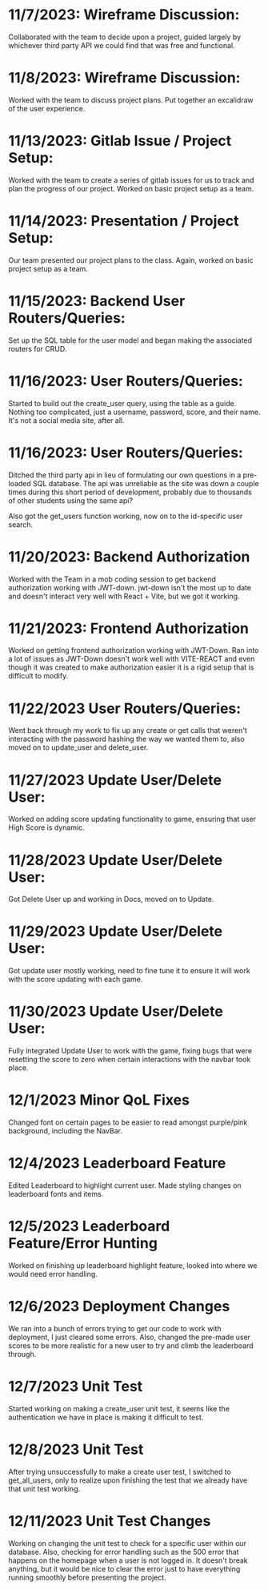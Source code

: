 # 11/7/2023: Wireframe Discussion:

Collaborated with the team to decide upon a project, guided largely by whichever third party API we could find that was free and functional.

# 11/8/2023: Wireframe Discussion:

Worked with the team to discuss project plans. Put together an excalidraw of the user experience.

# 11/13/2023: Gitlab Issue / Project Setup:

Worked with the team to create a series of gitlab issues for us to track and plan the progress of our project. Worked on basic project setup as a team.

# 11/14/2023: Presentation / Project Setup:

Our team presented our project plans to the class. Again, worked on basic project setup as a team.

# 11/15/2023: Backend User Routers/Queries:

Set up the SQL table for the user model and began making the associated routers for CRUD.

# 11/16/2023: User Routers/Queries:

Started to build out the create_user query, using the table as a guide. Nothing too complicated, just a username, password, score, and their name. It's not a social media site, after all.

# 11/16/2023: User Routers/Queries:

Ditched the third party api in lieu of formulating our own questions in a pre-loaded SQL database. The api was unreliable as the site was down a couple times during this short period of development, probably due to thousands of other students using the same api?

Also got the get_users function working, now on to the id-specific user search.

# 11/20/2023: Backend Authorization

Worked with the Team in a mob coding session to get backend authorization working with JWT-down. jwt-down isn't the most up to date and doesn't interact very well with React + Vite, but we got it working.

# 11/21/2023: Frontend Authorization

Worked on getting frontend authorization working with JWT-Down. Ran into a lot of issues as JWT-Down doesn't work well with VITE-REACT and even though it was created to make authorization easier it is a rigid setup that is difficult to modify.

# 11/22/2023 User Routers/Queries:

Went back through my work to fix up any create or get calls that weren't interacting with the password hashing the way we wanted them to, also moved on to update_user and delete_user.

# 11/27/2023 Update User/Delete User:

Worked on adding score updating functionality to game, ensuring that user High Score is dynamic.

# 11/28/2023 Update User/Delete User:

Got Delete User up and working in Docs, moved on to Update.

# 11/29/2023 Update User/Delete User:

Got update user mostly working, need to fine tune it to ensure it will work with the score updating with each game.

# 11/30/2023 Update User/Delete User:

Fully integrated Update User to work with the game, fixing bugs that were resetting the score to zero when certain interactions with the navbar took place.

# 12/1/2023 Minor QoL Fixes

Changed font on certain pages to be easier to read amongst purple/pink background, including the NavBar.

# 12/4/2023 Leaderboard Feature

Edited Leaderboard to highlight current user. Made styling changes on leaderboard fonts and items.

# 12/5/2023 Leaderboard Feature/Error Hunting

Worked on finishing up leaderboard highlight feature, looked into where we would need error handling.

# 12/6/2023 Deployment Changes

We ran into a bunch of errors trying to get our code to work with deployment, I just cleared some errors. Also, changed the pre-made user scores to be more realistic for a new user to try and climb the leaderboard through.

# 12/7/2023 Unit Test

Started working on making a create_user unit test, it seems like the authentication we have in place is making it difficult to test.

# 12/8/2023 Unit Test

After trying unsuccessfully to make a create user test, I switched to get_all_users, only to realize upon finishing the test that we already have that unit test working.

# 12/11/2023 Unit Test Changes

Working on changing the unit test to check for a specific user within our database. Also, checking for error handling such as the 500 error that happens on the homepage when a user is not logged in. It doesn't break anything, but it would be nice to clear the error just to have everything running smoothly before presenting the project.
